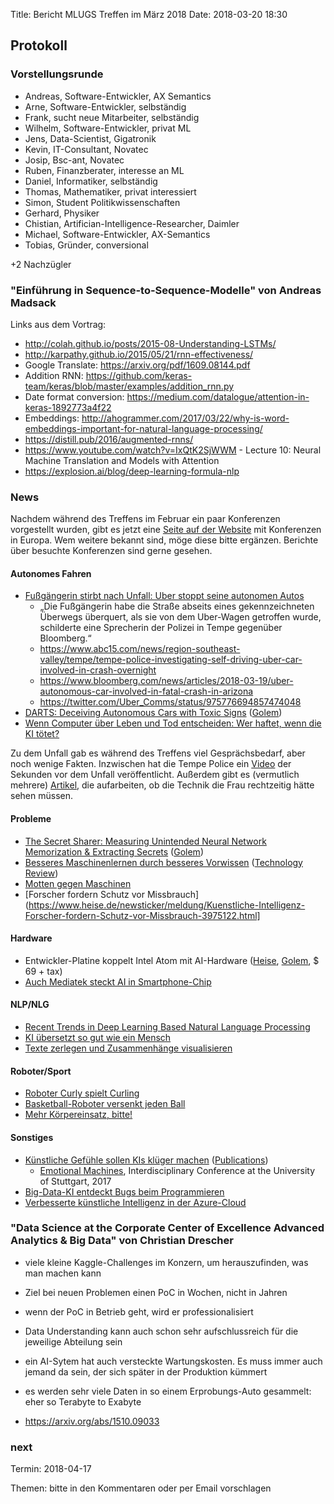 Title: Bericht MLUGS Treffen im März 2018
Date: 2018-03-20 18:30

## Protokoll

### Vorstellungsrunde

- Andreas, Software-Entwickler, AX Semantics
- Arne, Software-Entwickler, selbständig
- Frank, sucht neue Mitarbeiter, selbständig
- Wilhelm, Software-Entwickler, privat ML
- Jens, Data-Scientist, Gigatronik
- Kevin, IT-Consultant, Novatec
- Josip, Bsc-ant, Novatec
- Ruben, Finanzberater, interesse an ML
- Daniel, Informatiker, selbständig
- Thomas, Mathematiker, privat interessiert
- Simon, Student Politikwissenschaften
- Gerhard, Physiker
- Chistian, Artifician-Intelligence-Researcher, Daimler
- Michael, Software-Entwickler, AX-Semantics
- Tobias, Gründer, conversional

+2 Nachzügler

### "Einführung in Sequence-to-Sequence-Modelle" von Andreas Madsack

Links aus dem Vortrag:

- http://colah.github.io/posts/2015-08-Understanding-LSTMs/
- http://karpathy.github.io/2015/05/21/rnn-effectiveness/
- Google Translate: https://arxiv.org/pdf/1609.08144.pdf
- Addition RNN: https://github.com/keras-team/keras/blob/master/examples/addition_rnn.py
- Date format conversion: https://medium.com/datalogue/attention-in-keras-1892773a4f22
- Embeddings: http://ahogrammer.com/2017/03/22/why-is-word-embeddings-important-for-natural-language-processing/
- https://distill.pub/2016/augmented-rnns/
- https://www.youtube.com/watch?v=IxQtK2SjWWM - Lecture 10: Neural Machine Translation and Models with Attention
- https://explosion.ai/blog/deep-learning-formula-nlp

### News

Nachdem während des Treffens im Februar ein paar Konferenzen
vorgestellt wurden, gibt es jetzt eine [Seite auf der
Website](http://www.mlugs.de/pages/konferenzen/) mit Konferenzen in
Europa.  Wem weitere bekannt sind, möge diese bitte ergänzen.
Berichte über besuchte Konferenzen sind gerne gesehen.


#### Autonomes Fahren

- [Fußgängerin stirbt nach Unfall: Uber stoppt seine autonomen Autos](https://www.heise.de/newsticker/meldung/Fussgaengerin-stirbt-nach-Unfall-Uber-stoppt-seine-autonomen-Autos-3998802.html)
  - „Die Fußgängerin habe die Straße abseits eines gekennzeichneten Überwegs überquert, als sie von dem Uber-Wagen getroffen wurde, schilderte eine Sprecherin der Polizei in Tempe gegenüber Bloomberg.“
  - https://www.abc15.com/news/region-southeast-valley/tempe/tempe-police-investigating-self-driving-uber-car-involved-in-crash-overnight
  - https://www.bloomberg.com/news/articles/2018-03-19/uber-autonomous-car-involved-in-fatal-crash-in-arizona
  - https://twitter.com/Uber_Comms/status/975776694857474048
- [DARTS: Deceiving Autonomous Cars with Toxic Signs](https://arxiv.org/pdf/1802.06430.pdf) ([Golem](https://www.golem.de/news/autonomes-fahren-forscher-taeuschen-strassenschilderkennung-mit-kfc-schild-1802-132874.html))
- [Wenn Computer über Leben und Tod entscheiden: Wer haftet, wenn die KI tötet?](https://www.heise.de/newsticker/meldung/Wenn-Computer-ueber-Leben-und-Tod-entscheiden-Wer-haftet-wenn-die-KI-toetet-3997722.html)

Zu dem Unfall gab es während des Treffens viel Gesprächsbedarf, aber
noch wenige Fakten.  Inzwischen hat die Tempe Police ein
[Video](https://twitter.com/tempepolice/status/976585098542833664) der
Sekunden vor dem Unfall veröffentlicht.  Außerdem gibt es (vermutlich
mehrere)
[Artikel](http://ideas.4brad.com/it-certainly-looks-bad-uber), die
aufarbeiten, ob die Technik die Frau rechtzeitig hätte sehen müssen.


#### Probleme

- [The Secret Sharer: Measuring Unintended Neural Network Memorization & Extracting Secrets](https://arxiv.org/pdf/1802.08232.pdf) ([Golem](https://www.golem.de/news/deep-learning-trainierte-modelle-verraten-private-informationen-1803-133116.html))
- [Besseres Maschinenlernen durch besseres Vorwissen](https://www.heise.de/newsticker/meldung/Kuenstliche-Intelligenz-Besseres-Maschinenlernen-durch-besseres-Vorwissen-3990071.html) ([Technology Review](https://www.heise.de/tr/artikel/KI-Warum-Menschen-schneller-sind-3990066.html))
- [Motten gegen Maschinen](https://www.heise.de/tr/artikel/Motten-gegen-Maschinen-3978049.html)
- [Forscher fordern Schutz vor Missbrauch](https://www.heise.de/newsticker/meldung/Kuenstliche-Intelligenz-Forscher-fordern-Schutz-vor-Missbrauch-3975122.html]


#### Hardware

- Entwickler-Platine koppelt Intel Atom mit AI-Hardware ([Heise](https://www.heise.de/newsticker/meldung/KI-Entwicklerkit-fuer-Edge-IoT-mit-Intel-Technik-3980329.html), [Golem](https://www.golem.de/news/aaeon-up-core-plus-entwickler-platine-koppelt-intel-atom-mit-ai-hardware-1802-133045.html), $ 69 + tax)
- [Auch Mediatek steckt AI in Smartphone-Chip](https://www.golem.de/news/helio-p60-auch-mediatek-steckt-ai-in-smartphone-chip-1802-132987.html)


#### NLP/NLG

- [Recent Trends in Deep Learning Based Natural Language Processing](https://arxiv.org/pdf/1708.02709.pdf)
- [KI übersetzt so gut wie ein Mensch](https://www.golem.de/news/microsoft-research-computersystem-uebersetzt-praktisch-simultan-1803-133343.html)
- [Texte zerlegen und Zusammenhänge visualisieren](https://www.heise.de/ix/heft/Ein-Bild-sagt-mehr-als-tausend-Artikel-3973108.html)


#### Roboter/Sport

- [Roboter Curly spielt Curling](https://www.golem.de/news/wintersport-roboter-curly-spielt-curling-1803-133219.html)
- [Basketball-Roboter versenkt jeden Ball](https://www.golem.de/news/ki-basketball-roboter-versenkt-jeden-ball-1803-133370.html)
- [Mehr Körpereinsatz, bitte!](https://www.heise.de/tr/artikel/Mehr-Koerpereinsatz-bitte-3966590.html)


#### Sonstiges

- [Künstliche Gefühle sollen KIs klüger machen](https://www.heise.de/newsticker/meldung/Kuenstliche-Gefuehle-sollen-KIs-klueger-machen-3978541.html) ([Publications](https://people.cs.umass.edu/~hudlicka/pubs.html))
  - [Emotional Machines](http://www.uni-stuttgart.de/philo/termine/emotionalmachines), Interdisciplinary Conference at the University of Stuttgart, 2017
- [Big-Data-KI entdeckt Bugs beim Programmieren](https://www.golem.de/news/ubisoft-big-data-ki-entdeckt-bugs-beim-programmieren-1803-133162.html)
- [Verbesserte künstliche Intelligenz in der Azure-Cloud](https://www.golem.de/news/microsoft-verbesserte-kuenstliche-intelligenz-in-der-azure-cloud-1803-133117.html)



### "Data Science at the Corporate Center of Excellence Advanced Analytics & Big Data" von Christian Drescher

- viele kleine Kaggle-Challenges im Konzern, um herauszufinden, was man machen kann
- Ziel bei neuen Problemen einen PoC in Wochen, nicht in Jahren
- wenn der PoC in Betrieb geht, wird er professionalisiert
- Data Understanding kann auch schon sehr aufschlussreich für die jeweilige Abteilung sein
- ein AI-Sytem hat auch versteckte Wartungskosten. Es muss immer auch jemand da sein, der sich später in der Produktion kümmert
- es werden sehr viele Daten in so einem Erprobungs-Auto gesammelt: eher so Terabyte to Exabyte


- https://arxiv.org/abs/1510.09033


### next

Termin: 2018-04-17

Themen: bitte in den Kommentaren oder per Email vorschlagen
